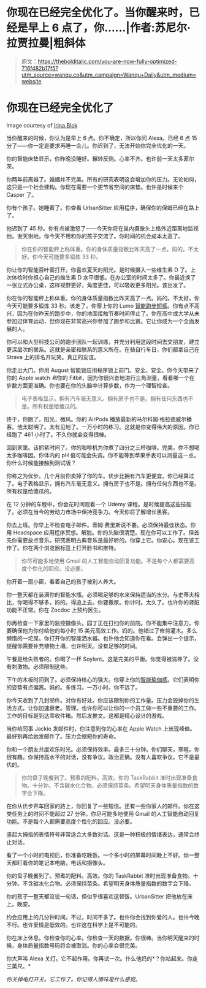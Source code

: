 # 你现在已经完全优化了。当你醒来时，已经是早上 6 点了，你……|作者:苏尼尔·拉贾拉曼|粗斜体

> 原文：<https://thebolditalic.com/you-are-now-fully-optimized-716f482b17f5?utm_source=wanqu.co&utm_campaign=Wanqu+Daily&utm_medium=website>

# 你现在已经完全优化了



Image courtesy of [Irina Blok](http://www.irinablok.com/)



当你醒来的时候，你认为是早上 6 点。你不确定，所以你问 Alexa。已经 6 点 15 分了——你一定是要求再睡一会儿。你迟到了，无法开始你完全优化的一天。



你的智能床垫显示，你昨晚没睡好。辗转反侧。心率不齐。也许前一天太多菲尔茨。

你两年前离婚了。婚姻并不完美。所有的研究表明这会增加你的压力。无论如何，这只是一个社会建构。你现在需要一个更节省空间的床垫。也许是时候来个 Casper 了。

你有个孩子。她睡着了。你查看 UrbanSitter 应用程序，确保你的保姆已经在路上了。

他迟到了 45 秒。你有点被激怒了——今天你将在巢内摄像头上格外近距离地监视他。谢天谢地，你今天不用和你的孩子交流了。你时间的机会成本太高了。

> 你在你的智能秤上称体重。你的身体质量指数比昨天高了一点。妈的。不太好。你今天可能要多锻炼 33 秒。

你让你的智能百叶窗打开。你喜欢夏天的阳光。是时候摄入一些维生素 D 了。上次体检时你担心自己的维生素 D 水平很低。在办公室的时间太多了。你最近换了一张立式办公桌，这样视野更好，角度更佳，可以吸收更多阳光。该出发了。

你在你的智能秤上称体重。你的身体质量指数比昨天高了一点。妈的。不太好。你今天可能要多锻炼 33 秒。该走了。你穿上你的 Lumo [智能跑步短裤](http://www.lumobodytech.com/lumo-run/?utm_expid=70259375-66.j4wNhPFzRhmuOv-u2ns2Xg.0)。你有点不高兴，因为在你昨天的跑步中，你的地面接触节奏时间停止了。你在高中或大学从未参加过体育运动，但你现在非常高兴你参加了跑步和比赛。它让你成为一个全面发展的人。

你可以和大型科技公司的跑步团队一起训练，并充分利用这段时间去交朋友，建立更深层次的联系。这就是亲密和联系的意义所在。在骑自行车日，你们都拿自己在 Strava 上的排名开玩笑。真正的友谊。

你走出大门。你用 August 智能锁应用程序锁上前门。安全。安全。你今天带来了你的 Apple watch *和*你的 Fitbit，因为你很兴奋地进行三角测量，看看哪一个在步数方面更准确。你也要在你的头脑中计算步数，作为一个理智检查。

> 电子表格显示，拥有汽车毫无意义。拥有房子也不是。拥有任何东西也不是。所有权是给傻瓜的。

终于，你跑了。阳光，微风。你的 AirPods 播放最新的马尔科姆·格拉德威尔播客。他太聪明了。太有见地了。一万小时的练习。这就是你变得伟大的原因。你已经跑了 461 小时了。不久你就会变得很棒。

回到家里。该抓紧时间了。你的咖啡机为你煮了四分之三杯咖啡。完美。你不想喝太多咖啡因。你体内的 pH 值可能会失调。你不能等到苹果手表可以测量这一点。你什么时候能接触到测试版？

你称之为优步。几个月前你卖掉了你的车。优步比拥有汽车更便宜。你已经算过了。电子表格显示，拥有汽车毫无意义。拥有房子也不是。拥有任何东西也不是。所有权是给傻瓜的。

在 12 分钟的车程中，你会花时间观看一个 Udemy 课程。是时候提高这些技能了。必须在当今的劳动力市场中保持竞争力。今天你将了解增长黑客。

你去上班。你早上不检查电子邮件。蒂姆·费里斯说不要。必须保持最佳状态。你用 Headspace 应用程序冥想。解脱。你的头脑很清楚。现在你可以工作了。但首先你需要放点音乐。研究表明古典音乐是最好听的。你穿上它。你安心。现在该工作了。你在两个浏览器标签上打开脸书和推特。

> 你尽可能多地使用 Gmail 的人工智能自动回复功能。不是每个人都需要高度个性化的回应。没必要。

你开着一扇小窗，看着自己的孩子被别人养大。

你一整天都在装满你的智能水瓶。必须喝足够的水来保持适当的水分。与史蒂夫相比，你喝得不够多。妈的。得追上去。你要撒尿。你计时。太久了。也许你的肾脏功能不正常。你在 Zocdoc 上预约医生。

你再检查一下家里的监控摄像头。园丁正在打扫你的前院。你不能集中注意力。你要确保他为你付给他的每小时 15 美元高效工作。妈的。他错过了修剪灌木。多么懒惰的一坨屎。你打开你的智能洒水器。也许他会知道你在看。会弹出一个提示，提醒你需要补充植物土壤。也许明天。没有足够的时间。

午餐是给失败者的。你喝了一杯 Soylent。这是完美的平衡。你觉得被滋养了。没有刺激物。必须限制这些。

下午的木板时间到了。必须保持核心的强大。你穿上你的[智能瑜伽裤](http://mashable.com/2016/01/20/smart-yoga-pants/)。它们表明你的姿势有点偏离。妈的。多练习。一万小时。你不远了。

你今天收到了几封邮件。对你有好处。你应该限制你的工作量。压力会毁掉你的生活方式，让你加速衰老。管理。也许你可以让你的一个员工做一些不重要的工作。工作的目标是到达零收件箱。然后发推文。这都是精心设计的游戏。

当你给同事 Jackie 发邮件时，你注意到你的心率在 Apple Watch 上出现峰值。最好别再给她发邮件了。压力会缩短你的寿命。

你和一个朋友共度欢乐时光。必须保持效率。最多三十分钟。你们聊天，寒暄。你很有趣。你保持高水平的对话，没有争议。政治正确。没有人喜欢争议。它不是最优的。

> 你的盘子晚餐到了。预煮的配料。高效。你的 TaskRabbit 准时出现准备食物。十分钟。不含碳水化合物。必须保持苗条。希望明天身体质量指数的数字会下降。

在你从优步开车回家的路上，你回复了一些短信。还有一些你家人的邮件。你在这类任务上的时间不能超过 27 分钟。你尽可能多地使用 Gmail 的人工智能自动回复功能。不是每个人都需要高度个性化的回应。没必要。

竖起大拇指的表情符号非常适合大多数对话。这是一种积极的情绪表达，通常会终止对话。

看了一个小时的电视后，你准备吃晚饭。一个多小时的屏幕时间晚上不好。你一整天都盯着你的笔记本电脑，电话和摄像头。

你的盘子晚餐到了。预煮的配料。高效。你的 TaskRabbit 准时出现准备食物。十分钟。不含碳水化合物。必须保持苗条。希望明天身体质量指数的数字会下降。

你的孩子一整天都没说一句话，但似乎很喜欢这顿饭。UrbanSitter 把他放在床上。晚安。

约会应用上的几分钟时间。不过，时间不多了。也许你会找到你爱的人。也许今晚不行。也许爱情是低效的。也许这在科学上是不可能的。

你在床上休息。你检查你的心率。你检查一天的数据。你很棒。当你明天醒来的时候，身体质量指数号码将会被取消。你的心率会很完美。

你大声叫 Alexa 关灯。它不起作用。你再试一次。什么他妈的*？你站起来。你走三英尺。*

*你关掉电灯开关。它工作了。你记得人情味是什么感觉。*

